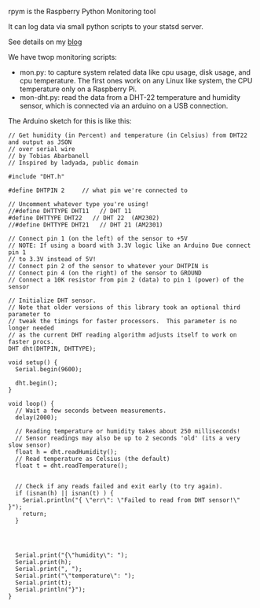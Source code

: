 rpym is the Raspberry Python Monitoring tool

It can log data via small python scripts to your statsd server.

See details on my [blog](http://blog.abarbanell.de/raspberry/2015/07/18/Raspberry-Pi-Monitoring-With-Statsd/)

We have twop monitoring scripts: 

- mon.py: to capture system related data like cpu usage, disk usage, and cpu temperature. The first ones work on any Linux like system, the CPU temperature only on a Raspberry Pi.
- mon-dht.py: read the data from a DHT-22 temperature and humidity sensor, which is connected via an arduino on a USB connection. 

The Arduino sketch for this is like this: 

```
// Get humidity (in Percent) and temperature (in Celsius) from DHT22 and output as JSON
// over serial wire
// by Tobias Abarbanell
// Inspired by ladyada, public domain

#include "DHT.h"

#define DHTPIN 2     // what pin we're connected to

// Uncomment whatever type you're using!
//#define DHTTYPE DHT11   // DHT 11
#define DHTTYPE DHT22   // DHT 22  (AM2302)
//#define DHTTYPE DHT21   // DHT 21 (AM2301)

// Connect pin 1 (on the left) of the sensor to +5V
// NOTE: If using a board with 3.3V logic like an Arduino Due connect pin 1
// to 3.3V instead of 5V!
// Connect pin 2 of the sensor to whatever your DHTPIN is
// Connect pin 4 (on the right) of the sensor to GROUND
// Connect a 10K resistor from pin 2 (data) to pin 1 (power) of the sensor

// Initialize DHT sensor.
// Note that older versions of this library took an optional third parameter to
// tweak the timings for faster processors.  This parameter is no longer needed
// as the current DHT reading algorithm adjusts itself to work on faster procs.
DHT dht(DHTPIN, DHTTYPE);

void setup() {
  Serial.begin(9600);

  dht.begin();
}

void loop() {
  // Wait a few seconds between measurements.
  delay(2000);

  // Reading temperature or humidity takes about 250 milliseconds!
  // Sensor readings may also be up to 2 seconds 'old' (its a very slow sensor)
  float h = dht.readHumidity();
  // Read temperature as Celsius (the default)
  float t = dht.readTemperature();


  // Check if any reads failed and exit early (to try again).
  if (isnan(h) || isnan(t) ) {
    Serial.println("{ \"err\": \"Failed to read from DHT sensor!\" }");
    return;
  }




  Serial.print("{\"humidity\": ");
  Serial.print(h);
  Serial.print(", ");
  Serial.print("\"temperature\": ");
  Serial.print(t);
  Serial.println("}");
}
```


